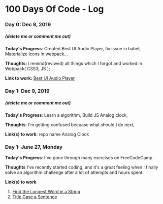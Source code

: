 # 100 Days Of Code - Log

### Day 0: Dec 8, 2019
##### (delete me or comment me out)

**Today's Progress**: Created Best UI Audio Player, fix issue in babel, Materialize icons in webpack...

**Thoughts:** I remind(reviwed) all things which I forgot and worked in Webpack( CSS3, JS );

**Link to work:** [Best UI Audio Player](https://github.com/lifeeric/Best-UI-Audio-Player)

### Day 1: Dec 9, 2019
##### (delete me or comment me out)

**Today's Progress**: Learn a algorithm, Build JS Analog clock,

**Thoughts**: I'm getting confused becuase what should I do next,

**Link(s) to work**: repo name Analog Clock


### Day 1: June 27, Monday

**Today's Progress**: I've gone through many exercises on FreeCodeCamp.

**Thoughts** I've recently started coding, and it's a great feeling when I finally solve an algorithm challenge after a lot of attempts and hours spent.

**Link(s) to work**
1. [Find the Longest Word in a String](https://www.freecodecamp.com/challenges/find-the-longest-word-in-a-string)
2. [Title Case a Sentence](https://www.freecodecamp.com/challenges/title-case-a-sentence)
